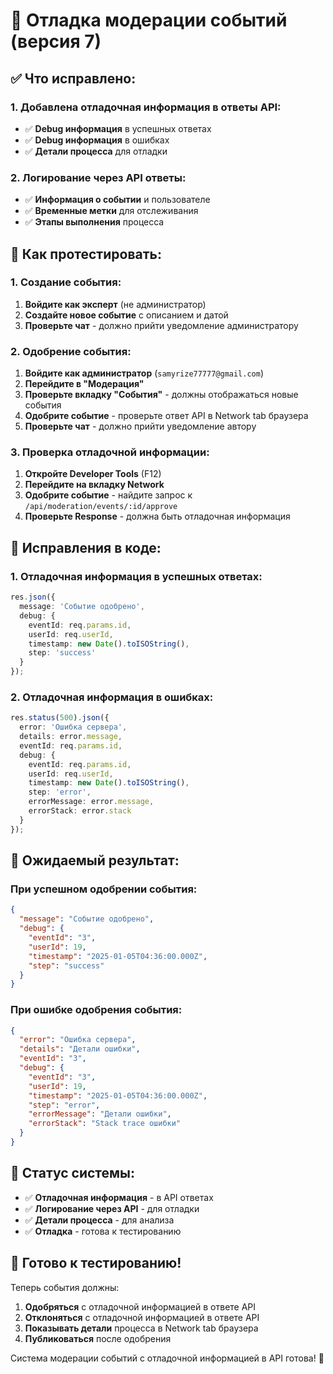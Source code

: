 # 🔧 Отладка модерации событий (версия 7)

## ✅ **Что исправлено:**

### **1. Добавлена отладочная информация в ответы API:**
- ✅ **Debug информация** в успешных ответах
- ✅ **Debug информация** в ошибках
- ✅ **Детали процесса** для отладки

### **2. Логирование через API ответы:**
- ✅ **Информация о событии** и пользователе
- ✅ **Временные метки** для отслеживания
- ✅ **Этапы выполнения** процесса

## 🧪 **Как протестировать:**

### **1. Создание события:**
1. **Войдите как эксперт** (не администратор)
2. **Создайте новое событие** с описанием и датой
3. **Проверьте чат** - должно прийти уведомление администратору

### **2. Одобрение события:**
1. **Войдите как администратор** (`samyrize77777@gmail.com`)
2. **Перейдите в "Модерация"**
3. **Проверьте вкладку "События"** - должны отображаться новые события
4. **Одобрите событие** - проверьте ответ API в Network tab браузера
5. **Проверьте чат** - должно прийти уведомление автору

### **3. Проверка отладочной информации:**
1. **Откройте Developer Tools** (F12)
2. **Перейдите на вкладку Network**
3. **Одобрите событие** - найдите запрос к `/api/moderation/events/:id/approve`
4. **Проверьте Response** - должна быть отладочная информация

## 🔧 **Исправления в коде:**

### **1. Отладочная информация в успешных ответах:**
```typescript
res.json({ 
  message: 'Событие одобрено',
  debug: {
    eventId: req.params.id,
    userId: req.userId,
    timestamp: new Date().toISOString(),
    step: 'success'
  }
});
```

### **2. Отладочная информация в ошибках:**
```typescript
res.status(500).json({ 
  error: 'Ошибка сервера',
  details: error.message,
  eventId: req.params.id,
  debug: {
    eventId: req.params.id,
    userId: req.userId,
    timestamp: new Date().toISOString(),
    step: 'error',
    errorMessage: error.message,
    errorStack: error.stack
  }
});
```

## 📱 **Ожидаемый результат:**

### **При успешном одобрении события:**
```json
{
  "message": "Событие одобрено",
  "debug": {
    "eventId": "3",
    "userId": 19,
    "timestamp": "2025-01-05T04:36:00.000Z",
    "step": "success"
  }
}
```

### **При ошибке одобрения события:**
```json
{
  "error": "Ошибка сервера",
  "details": "Детали ошибки",
  "eventId": "3",
  "debug": {
    "eventId": "3",
    "userId": 19,
    "timestamp": "2025-01-05T04:36:00.000Z",
    "step": "error",
    "errorMessage": "Детали ошибки",
    "errorStack": "Stack trace ошибки"
  }
}
```

## 🎯 **Статус системы:**

- ✅ **Отладочная информация** - в API ответах
- ✅ **Логирование через API** - для отладки
- ✅ **Детали процесса** - для анализа
- ✅ **Отладка** - готова к тестированию

## 🚀 **Готово к тестированию!**

Теперь события должны:
1. **Одобряться** с отладочной информацией в ответе API
2. **Отклоняться** с отладочной информацией в ответе API
3. **Показывать детали** процесса в Network tab браузера
4. **Публиковаться** после одобрения

Система модерации событий с отладочной информацией в API готова! 🎉
